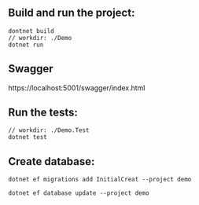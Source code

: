 
## Build and run the project:

```
dontnet build
// workdir: ./Demo
dotnet run
```

## Swagger

https://localhost:5001/swagger/index.html


## Run the tests:

```
// workdir: ./Demo.Test
dotnet test
```


## Create database:

```
dotnet ef migrations add InitialCreat --project demo

dotnet ef database update --project demo
```
